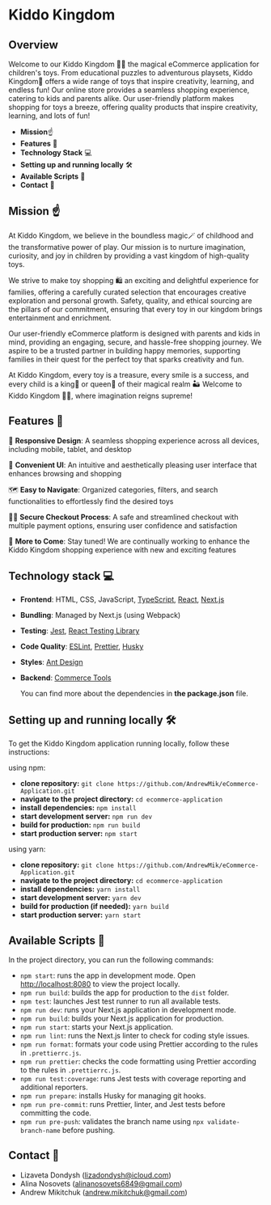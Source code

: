 # Kiddo Kingdom

## Overview

Welcome to our Kiddo Kingdom 🧸🏰 the magical eCommerce application for children's toys. From educational puzzles to adventurous playsets, Kiddo Kingdom🧸 offers a wide range of toys that inspire creativity, learning, and endless fun! Our online store provides a seamless shopping experience, catering to kids and parents alike. Our user-friendly platform makes shopping for toys a breeze, offering quality products that inspire creativity, learning, and lots of fun!

- **Mission**☝️
- **Features** 📘
- **Technology Stack** 💻
- **Setting up and running locally** 🛠️
- **Available Scripts** 📝
- **Contact** 📧

## Mission ☝️

At Kiddo Kingdom, we believe in the boundless magic🪄 of childhood and the transformative power of play. Our mission is to nurture imagination, curiosity, and joy in children by providing a vast kingdom of high-quality toys.

We strive to make toy shopping 🛍 an exciting and delightful experience for families, offering a carefully curated selection that encourages creative exploration and personal growth. Safety, quality, and ethical sourcing are the pillars of our commitment, ensuring that every toy in our kingdom brings entertainment and enrichment.

Our user-friendly eCommerce platform is designed with parents and kids in mind, providing an engaging, secure, and hassle-free shopping journey. We aspire to be a trusted partner in building happy memories, supporting families in their quest for the perfect toy that sparks creativity and fun.

At Kiddo Kingdom, every toy is a treasure, every smile is a success, and every child is a king🤴 or queen👸 of their magical realm 🏜 Welcome to Kiddo Kingdom 🧸🏰, where imagination reigns supreme!

## Features 📘

🎨 **Responsive Design**: A seamless shopping experience across all devices, including mobile, tablet, and desktop

🙂 **Convenient UI**: An intuitive and aesthetically pleasing user interface that enhances browsing and shopping

🗺 **Easy to Navigate**: Organized categories, filters, and search functionalities to effortlessly find the desired toys

👮‍♂️ **Secure Checkout Process**: A safe and streamlined checkout with multiple payment options, ensuring user confidence and satisfaction

🚀 **More to Come**: Stay tuned! We are continually working to enhance the Kiddo Kingdom shopping experience with new and exciting features

## Technology stack 💻

- **Frontend**: HTML, CSS, JavaScript, [TypeScript](https://www.typescriptlang.org/), [React](https://react.dev/), [Next.js](https://nextjs.org/)
- **Bundling**: Managed by Next.js (using Webpack)
- **Testing**: [Jest](https://jestjs.io/), [React Testing Library](https://testing-library.com/)
- **Code Quality**: [ESLint](https://eslint.org/), [Prettier](https://prettier.io/), [Husky](https://typicode.github.io/husky/)
- **Styles**: [Ant Design](https://ant.design/)
- **Backend**: [Commerce Tools](https://commercetools.com/)

  You can find more about the dependencies in **the package.json** file.

## Setting up and running locally 🛠️

To get the Kiddo Kingdom application running locally, follow these instructions:

using npm:

- **clone repository:** `git clone https://github.com/AndrewMik/eCommerce-Application.git`
- **navigate to the project directory:** `cd ecommerce-application`
- **install dependencies:** `npm install`
- **start development server:** `npm run dev`
- **build for production:** `npm run build`
- **start production server:** `npm start`

using yarn:

- **clone repository:** `git clone https://github.com/AndrewMik/eCommerce-Application.git`
- **navigate to the project directory:** `cd ecommerce-application`
- **install dependencies:** `yarn install `
- **start development server:** `yarn dev`
- **build for production (if needed):** `yarn build`
- **start production server:** `yarn start`

## Available Scripts 📝

In the project directory, you can run the following commands:

- `npm start`: runs the app in development mode. Open [http://localhost:8080](http://localhost:8080) to view the project locally.
- `npm run build`: builds the app for production to the `dist` folder.
- `npm test`: launches Jest test runner to run all available tests.
- `npm run dev`: runs your Next.js application in development mode.
- `npm run build`: builds your Next.js application for production.
- `npm run start`: starts your Next.js application.
- `npm run lint`: runs the Next.js linter to check for coding style issues.
- `npm run format`: formats your code using Prettier according to the rules in `.prettierrc.js`.
- `npm run prettier`: checks the code formatting using Prettier according to the rules in `.prettierrc.js`.
- `npm run test:coverage`: runs Jest tests with coverage reporting and additional reporters.
- `npm run prepare`: installs Husky for managing git hooks.
- `npm run pre-commit`: runs Prettier, linter, and Jest tests before committing the code.
- `npm run pre-push`: validates the branch name using `npx validate-branch-name` before pushing.

## Contact 📧

- Lizaveta Dondysh (lizadondysh@icloud.com)
- Alina Nosovets (alinanosovets6849@gmail.com)
- Andrew Mikitchuk (andrew.mikitchuk@gmail.com)
